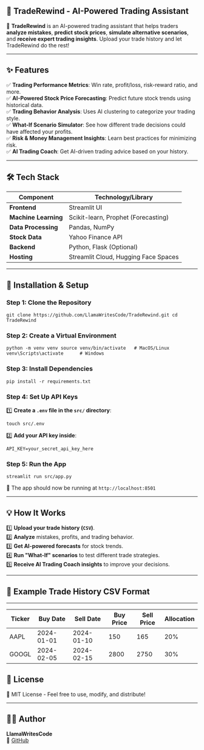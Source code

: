 ## **📜 TradeRewind - AI-Powered Trading Assistant**


🚀 **TradeRewind** is an AI-powered trading assistant that helps traders **analyze mistakes**, **predict stock prices**, **simulate alternative scenarios**, and **receive expert trading insights**. Upload your trade history and let TradeRewind do the rest!

* * * * *

**✨ Features**
--------------

✅ **Trading Performance Metrics**: Win rate, profit/loss, risk-reward ratio, and more.\
✅ **AI-Powered Stock Price Forecasting**: Predict future stock trends using historical data.\
✅ **Trading Behavior Analysis**: Uses AI clustering to categorize your trading style.\
✅ **What-If Scenario Simulator**: See how different trade decisions could have affected your profits.\
✅ **Risk & Money Management Insights**: Learn best practices for minimizing risk.\
✅ **AI Trading Coach**: Get AI-driven trading advice based on your history.

* * * * *


**🛠 Tech Stack**
-----------------

| Component | Technology/Library |
| --- | --- |
| **Frontend** | Streamlit UI |
| **Machine Learning** | Scikit-learn, Prophet (Forecasting) |
| **Data Processing** | Pandas, NumPy |
| **Stock Data** | Yahoo Finance API |
| **Backend** | Python, Flask (Optional) |
| **Hosting** | Streamlit Cloud, Hugging Face Spaces |

* * * * *

**🚀 Installation & Setup**
---------------------------

### **Step 1: Clone the Repository**

`git clone https://github.com/LlamaWritesCode/TradeRewind.git
cd TradeRewind`

### **Step 2: Create a Virtual Environment**
`python -m venv venv
source venv/bin/activate   # MacOS/Linux
venv\Scripts\activate      # Windows`

### **Step 3: Install Dependencies**
`pip install -r requirements.txt`

### **Step 4: Set Up API Keys**

1️⃣ **Create a `.env` file in the `src/` directory**:

`touch src/.env`

2️⃣ **Add your API key inside**:

`API_KEY=your_secret_api_key_here`

### **Step 5: Run the App**

`streamlit run src/app.py`

🎉 The app should now be running at `http://localhost:8501`

* * * * *


**💡 How It Works**
-------------------

1️⃣ **Upload your trade history (`CSV`)**.\
2️⃣ **Analyze** mistakes, profits, and trading behavior.\
3️⃣ **Get AI-powered forecasts** for stock trends.\
4️⃣ **Run "What-If" scenarios** to test different trade strategies.\
5️⃣ **Receive AI Trading Coach insights** to improve your decisions.

* * * * *

## 📌 Example Trade History CSV Format
---------------------------------------

| Ticker | Buy Date   | Sell Date  | Buy Price | Sell Price | Allocation |
|--------|-----------|------------|-----------|------------|------------|
| AAPL   | 2024-01-01 | 2024-01-10 | 150       | 165        | 20%        |
| GOOGL  | 2024-02-05 | 2024-02-15 | 2800      | 2750       | 30%        |



**📜 License**
--------------

📝 MIT License - Feel free to use, modify, and distribute!

* * * * *

**👨‍💻 Author**
----------------

**LlamaWritesCode**\
🔗 [GitHub](https://github.com/LlamaWritesCode)
